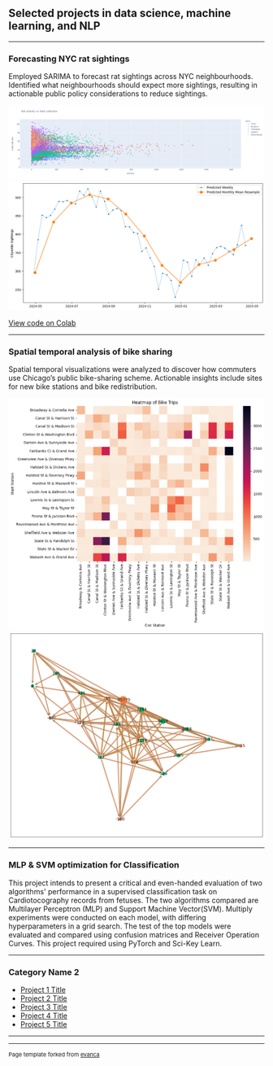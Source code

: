 ## Selected projects in data science, machine learning, and NLP 

---

### Forecasting NYC rat sightings

Employed SARIMA to forecast rat sightings across NYC neighbourhoods. Identified what neighbourhoods should expect more sightings, resulting in actionable public policy 
considerations to reduce sightings.

<img src="images/trash_sighting_interactive_plot.png?raw=true"/>

<img src="images/2025_predictions.png?raw=true"/>

[View code on Colab](https://colab.research.google.com/drive/1j-ap6feSFEi3hifDkVdFcVZO8UpZ7vMl#scrollTo=Y8uYR05i1hYS)

---
### Spatial temporal analysis of bike sharing

Spatial temporal visualizations were analyzed to discover how commuters use Chicago’s public bike-sharing scheme. 
Actionable insights include sites for new bike stations and bike redistribution. 


<img src="images/heatmap_between_stations.png?raw=true"/>

<img src="images/flows_btw_stations.png?raw=true"/>

---
### MLP & SVM optimization for Classification
This project intends to present a critical and even-handed evaluation of two algorithms' performance in a supervised classification task on Cardiotocography records from fetuses. The two algorithms compared are Multilayer Perceptron (MLP) and Support Machine Vector(SVM). Multiply experiments were conducted on each model, with differing hyperparameters in a grid search. The test of the top models were evaluated and compared using confusion matrices and Receiver Operation Curves. This project required using PyTorch and Sci-Key Learn.



---

### Category Name 2

- [Project 1 Title](http://example.com/)
- [Project 2 Title](http://example.com/)
- [Project 3 Title](http://example.com/)
- [Project 4 Title](http://example.com/)
- [Project 5 Title](http://example.com/)

---




---
<p style="font-size:11px">Page template forked from <a href="https://github.com/evanca/quick-portfolio">evanca</a></p>
<!-- Remove above link if you don't want to attibute -->
